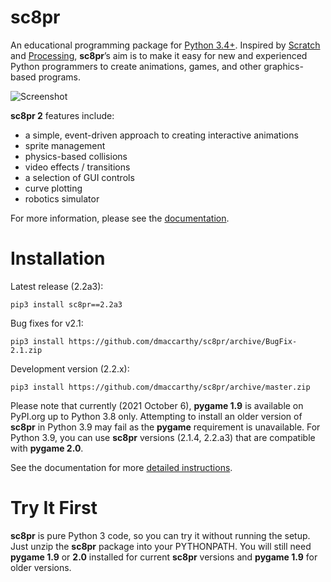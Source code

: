 # sc8pr

An educational programming package for [Python 3.4+](https://www.python.org). Inspired by [Scratch](https://scratch.mit.edu) and [Processing](https://www.processing.org), **sc8pr**’s aim is to make it easy for new and experienced Python programmers to create animations, games, and other graphics-based programs.

![Screenshot](https://dmaccarthy.github.io/sc8pr/img/soccer.png)

**sc8pr 2** features include:
* a simple, event-driven approach to creating interactive animations
* sprite management
* physics-based collisions
* video effects / transitions
* a selection of GUI controls
* curve plotting
* robotics simulator

For more information, please see the [documentation](http://dmaccarthy.github.io/sc8pr/).

# Installation

Latest release (2.2a3):
```
pip3 install sc8pr==2.2a3
```

Bug fixes for v2.1:
```
pip3 install https://github.com/dmaccarthy/sc8pr/archive/BugFix-2.1.zip
```

Development version (2.2.x):
```
pip3 install https://github.com/dmaccarthy/sc8pr/archive/master.zip
```

Please note that currently (2021 October 6), **pygame 1.9** is available on PyPI.org up to Python 3.8 only. Attempting to install an older version of **sc8pr** in Python 3.9 may fail as the **pygame** requirement is unavailable. For Python 3.9, you can use **sc8pr** versions (2.1.4, 2.2.a3) that are compatible with **pygame 2.0**.

See the documentation for more [detailed instructions](https://dmaccarthy.github.io/sc8pr/?inst).

# Try It First

**sc8pr** is pure Python 3 code, so you can try it without running the setup. Just unzip the **sc8pr** package into your PYTHONPATH. You will still need **pygame 1.9** or **2.0** installed for current **sc8pr** versions and **pygame 1.9** for older versions.
